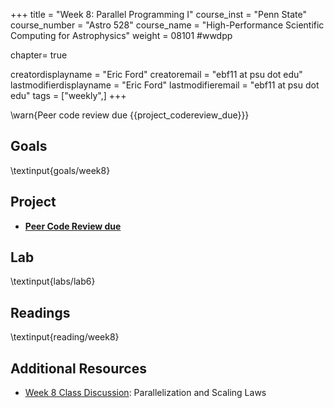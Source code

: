 +++
title = "Week 8: Parallel Programming I"
course_inst = "Penn State"
course_number = "Astro 528"
course_name = "High-Performance Scientific Computing for Astrophysics"
weight = 08101  #wwdpp

chapter= true

creatordisplayname = "Eric Ford"
creatoremail = "ebf11 at psu dot edu"
lastmodifierdisplayname = "Eric Ford"
lastmodifieremail = "ebf11 at psu dot edu"
tags = ["weekly",]
+++

\warn{Peer code review due {{project_codereview_due}}}

## Goals
\textinput{goals/week8}

## Project
- **[Peer Code Review due](/project/#peer_code_reviews_due_project_codereview_due)**

## Lab
\textinput{labs/lab6}

## Readings
\textinput{reading/week8}

## Additional Resources
- [Week 8 Class Discussion](https://psuastro528.github.io/Notes-Fall2025/week8/week8.html):  Parallelization and Scaling Laws
